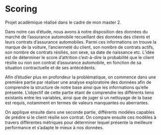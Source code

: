 # Scoring
Projet académique réalisé dans le cadre de mon master 2. 

Dans notre cas d’étude, nous avons à notre disposition des données du marché de l’assurance
automobile recueillant des données des clients et leurs contrats d’assurance automobiles.
Parmi ces informations on trouve la marque de la voiture, l’ancienneté du client, son nombre
de contrats actifs, son nombre de contrats résiliés, son sexe, sa date de naissance etc. L’idée
est de déterminer le score d’attrition c’est-à-dire la probabilité que le client résilie ou non son
contrat d’assurance automobile, en fonction de sa situation contractuelle et de ses
antécédents.

Afin d’étudier plus en profondeur la problématique, on commence dans une première partie
par réaliser une analyse exploratoire des données afin de comprendre la structure de notre
base ainsi que les informations qu’elle présente. L’objectif de cette partie étant de
comprendre les différents liens existants entre les variables, ainsi que de juger si un nettoyage
de la base est requis, notamment en termes de valeurs manquantes ou aberrantes.

On applique ensuite dans une seconde partie, différents modèles capables de prédire si le
client résilie son contrat. On compare ensuite ces modèles à travers différentes métriques
pour déterminer lequel présente la meilleure performance et s’adapte le mieux à nos données.
